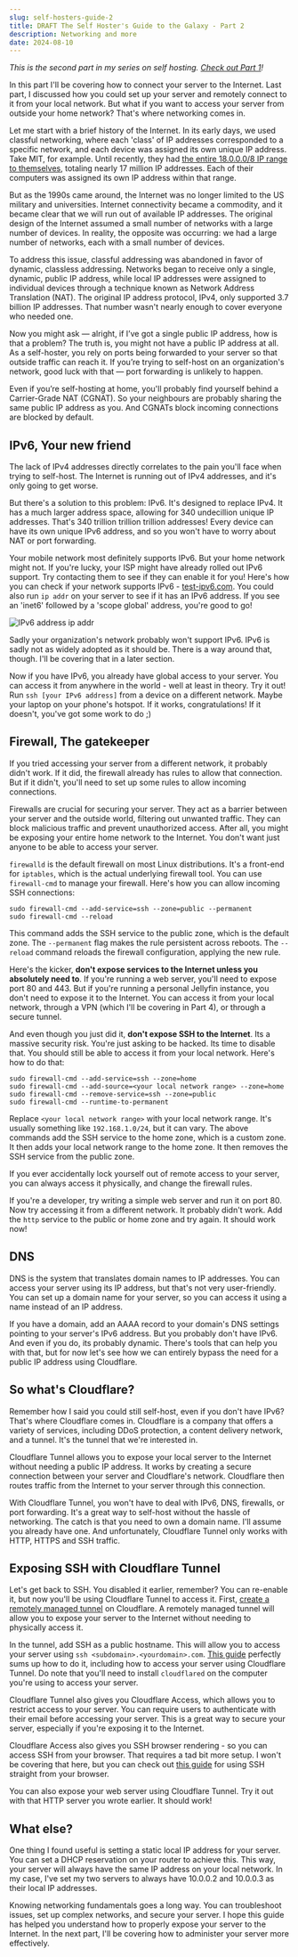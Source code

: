 ```yaml
---
slug: self-hosters-guide-2
title: DRAFT The Self Hoster's Guide to the Galaxy - Part 2
description: Networking and more
date: 2024-08-10
---
```


*This is the second part in my series on self hosting. [Check out Part 1](/blog/self-hosters-guide-1)!*

In this part I'll be covering how to connect your server to the Internet. Last part, I discussed how you could set up your server and remotely connect to it from your local network. But what if you want to access your server from outside your home network? That's where networking comes in.

Let me start with a brief history of the Internet. In its early days, we used classful networking, where each 'class' of IP addresses corresponded to a specific network, and each device was assigned its own unique IP address. Take MIT, for example. Until recently, they had [the entire 18.0.0.0/8 IP range to themselves](https://superuser.com/questions/1152954/why-does-mit-have-a-8-ipv4-block), totaling nearly 17 million IP addresses. Each of their computers was assigned its own IP address within that range.

But as the 1990s came around, the Internet was no longer limited to the US military and universities. Internet connectivity became a commodity, and it became clear that we will run out of available IP addresses. The original design of the Internet assumed a small number of networks with a large number of devices. In reality, the opposite was occurring: we had a large number of networks, each with a small number of devices.

To address this issue, classful addressing was abandoned in favor of dynamic, classless addressing. Networks began to receive only a single, dynamic, public IP address, while local IP addresses were assigned to individual devices through a technique known as Network Address Translation (NAT). The original IP address protocol, IPv4, only supported 3.7 billion IP addresses. That number wasn't nearly enough to cover everyone who needed one.

Now you might ask — alright, if I’ve got a single public IP address, how is that a problem? The truth is, you might not have a public IP address at all. As a self-hoster, you rely on ports being forwarded to your server so that outside traffic can reach it. If you’re trying to self-host on an organization's network, good luck with that — port forwarding is unlikely to happen.

Even if you’re self-hosting at home, you'll probably find yourself behind a Carrier-Grade NAT (CGNAT). So your neighbours are probably sharing the same public IP address as you. And CGNATs block incoming connections are blocked by default.

## IPv6, Your new friend

The lack of IPv4 addresses directly correlates to the pain you'll face when trying to self-host. The Internet is running out of IPv4 addresses, and it's only going to get worse.

But there's a solution to this problem: IPv6. It's designed to replace IPv4. It has a much larger address space, allowing for 340 undecillion unique IP addresses. That's 340 trillion trillion trillion addresses! Every device can have its own unique IPv6 address, and so you won't have to worry about NAT or port forwarding.

Your mobile network most definitely supports IPv6. But your home network might not. If you're lucky, your ISP might have already rolled out IPv6 support. Try contacting them to see if they can enable it for you! Here's how you can check if your network supports IPv6 - [test-ipv6.com](https://test-ipv6.com/). You could also run `ip addr` on your server to see if it has an IPv6 address. If you see an 'inet6' followed by a 'scope global' address, you're good to go!

![IPv6 address ip addr](/images/ipv6-address.png)

Sadly your organization's network probably won't support IPv6. IPv6 is sadly not as widely adopted as it should be. There is a way around that, though. I'll be covering that in a later section.

Now if you have IPv6, you already have global access to your server. You can access it from anywhere in the world - well at least in theory. Try it out! Run `ssh [your IPv6 address]` from a device on a different network. Maybe your laptop on your phone's hotspot. If it works, congratulations! If it doesn't, you've got some work to do ;)

## Firewall, The gatekeeper

If you tried accessing your server from a different network, it probably didn't work. If it did, the firewall already has rules to allow that connection. But if it didn't, you'll need to set up some rules to allow incoming connections.

Firewalls are crucial for securing your server. They act as a barrier between your server and the outside world, filtering out unwanted traffic. They can block malicious traffic and prevent unauthorized access. After all, you might be exposing your entire home network to the Internet. You don't want just anyone to be able to access your server.

`firewalld` is the default firewall on most Linux distributions. It's a front-end for `iptables`, which is the actual underlying firewall tool. You can use `firewall-cmd` to manage your firewall. Here's how you can allow incoming SSH connections:

```
sudo firewall-cmd --add-service=ssh --zone=public --permanent
sudo firewall-cmd --reload
```

This command adds the SSH service to the public zone, which is the default zone. The `--permanent` flag makes the rule persistent across reboots. The `--reload` command reloads the firewall configuration, applying the new rule.

Here's the kicker, **don't expose services to the Internet unless you absolutely need to**. If you're running a web server, you'll need to expose port 80 and 443. But if you're running a personal Jellyfin instance, you don't need to expose it to the Internet. You can access it from your local network, through a VPN (which I'll be covering in Part 4), or through a secure tunnel.

And even though you just did it, **don't expose SSH to the Internet**. Its a massive security risk. You're just asking to be hacked. Its time to disable that. You should still be able to access it from your local network. Here's how to do that:

```
sudo firewall-cmd --add-service=ssh --zone=home
sudo firewall-cmd --add-source=<your local network range> --zone=home
sudo firewall-cmd --remove-service=ssh --zone=public
sudo firewall-cmd --runtime-to-permanent
```

Replace `<your local network range>` with your local network range. It's usually something like `192.168.1.0/24`, but it can vary. The above commands add the SSH service to the home zone, which is a custom zone. It then adds your local network range to the home zone. It then removes the SSH service from the public zone.

If you ever accidentally lock yourself out of remote access to your server, you can always access it physically, and change the firewall rules.

If you're a developer, try writing a simple web server and run it on port 80. Now try accessing it from a different network. It probably didn't work. Add the `http` service to the public or home zone and try again. It should work now!

## DNS

DNS is the system that translates domain names to IP addresses. You can access your server using its IP address, but that's not very user-friendly. You can set up a domain name for your server, so you can access it using a name instead of an IP address.

If you have a domain, add an AAAA record to your domain's DNS settings pointing to your server's IPv6 address. But you probably don't have IPv6. And even if you do, its probably dynamic. There's tools that can help you with that, but for now let's see how we can entirely bypass the need for a public IP address using Cloudflare.

## So what's Cloudflare?

Remember how I said you could still self-host, even if you don't have IPv6? That's where Cloudflare comes in. Cloudflare is a company that offers a variety of services, including DDoS protection, a content delivery network, and a tunnel. It's the tunnel that we're interested in.

Cloudflare Tunnel allows you to expose your local server to the Internet without needing a public IP address. It works by creating a secure connection between your server and Cloudflare's network. Cloudflare then routes traffic from the Internet to your server through this connection.

With Cloudflare Tunnel, you won't have to deal with IPv6, DNS, firewalls, or port forwarding. It's a great way to self-host without the hassle of networking. The catch is that you need to own a domain name. I'll assume you already have one. And unfortunately, Cloudflare Tunnel only works with HTTP, HTTPS and SSH traffic. 

## Exposing SSH with Cloudflare Tunnel

Let's get back to SSH. You disabled it earlier, remember? You can re-enable it, but now you'll be using Cloudflare Tunnel to access it. First, [create a remotely managed tunnel](https://developers.cloudflare.com/cloudflare-one/connections/connect-networks/get-started/create-remote-tunnel/) on Cloudflare. A remotely managed tunnel will allow you to expose your server to the Internet without needing to physically access it.

In the tunnel, add SSH as a public hostname. This will allow you to access your server using `ssh <subdomain>.<yourdomain>.com`. [This guide](https://developers.cloudflare.com/cloudflare-one/connections/connect-networks/use-cases/ssh/#connect-to-ssh-server-with-cloudflared-access) perfectly sums up how to do it, including how to access your server using Cloudflare Tunnel. Do note that you'll need to install `cloudflared` on the computer you're using to access your server.

Cloudflare Tunnel also gives you Cloudflare Access, which allows you to restrict access to your server. You can require users to authenticate with their email before accessing your server. This is a great way to secure your server, especially if you're exposing it to the Internet.

Cloudflare Access also gives you SSH browser rendering - so you can access SSH from your browser. That requires a tad bit more setup. I won't be covering that here, but you can check out [this guide](https://developers.cloudflare.com/cloudflare-one/applications/non-http/#enable-browser-rendering) for using SSH straight from your browser.

You can also expose your web server using Cloudflare Tunnel. Try it out with that HTTP server you wrote earlier. It should work!

## What else?
One thing I found useful is setting a static local IP address for your server. You can set a DHCP reservation on your router to achieve this. This way, your server will always have the same IP address on your local network. In my case, I've set my two servers to always have 10.0.0.2 and 10.0.0.3 as their local IP addresses.

Knowing networking fundamentals goes a long way. You can troubleshoot issues, set up complex networks, and secure your server. I hope this guide has helped you understand how to properly expose your server to the Internet. In the next part, I'll be covering how to administer your server more effectively. 
